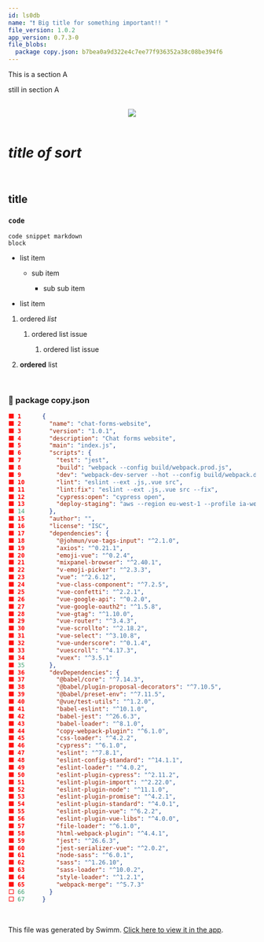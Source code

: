 ```yaml
---
id: ls0db
name: "❗ Big title for something important!! "
file_version: 1.0.2
app_version: 0.7.3-0
file_blobs:
  package copy.json: b7bea0a9d322e4c7ee77f936352a38c08be394f6
---
```


This is a section A

still in section A

<br/>

<div align="center"><img src="https://firebasestorage.googleapis.com/v0/b/swimm-dev-content/o/workspaces%2F31mTaeNvhmm94YCmlmlG%2F533adbdf-10e7-4235-9949-dc45f46a8f49.jpeg?alt=media&token=942b86cc-88ea-45a6-8345-077786618c6d" style="width:'50%'"/></div>

<br/>

# **_title of sort_**

<br/>

## title

### `code`

```
code snippet markdown
block
```

*   list item
    
    *   sub item
        
        *   sub sub item
            
*   list item
    

1.  ordered _list_
    
    1.  ordered list issue
        
        1.  ordered list issue
            
2.  **ordered** list

<br/>

<!-- NOTE-swimm-snippet: the lines below link your snippet to Swimm -->
### 📄 package copy.json
```json
🟩 1      {
🟩 2        "name": "chat-forms-website",
🟩 3        "version": "1.0.1",
🟩 4        "description": "Chat forms website",
🟩 5        "main": "index.js",
🟩 6        "scripts": {
🟩 7          "test": "jest",
🟩 8          "build": "webpack --config build/webpack.prod.js",
🟩 9          "dev": "webpack-dev-server --hot --config build/webpack.dev.js",
🟩 10         "lint": "eslint --ext .js,.vue src",
🟩 11         "lint:fix": "eslint --ext .js,.vue src --fix",
🟩 12         "cypress:open": "cypress open",
🟩 13         "deploy-staging": "aws --region eu-west-1 --profile ia-webapp-staging s3 sync ./dist s3://ia-webapp-staging --delete"
🟩 14       },
🟩 15       "author": "",
🟩 16       "license": "ISC",
🟩 17       "dependencies": {
🟩 18         "@johmun/vue-tags-input": "^2.1.0",
🟩 19         "axios": "^0.21.1",
🟩 20         "emoji-vue": "^0.2.4",
🟩 21         "mixpanel-browser": "^2.40.1",
🟩 22         "v-emoji-picker": "^2.3.3",
🟩 23         "vue": "^2.6.12",
🟩 24         "vue-class-component": "^7.2.5",
🟩 25         "vue-confetti": "^2.2.1",
🟩 26         "vue-google-api": "^0.2.0",
🟩 27         "vue-google-oauth2": "^1.5.8",
🟩 28         "vue-gtag": "^1.10.0",
🟩 29         "vue-router": "^3.4.3",
🟩 30         "vue-scrollto": "^2.18.2",
🟩 31         "vue-select": "^3.10.8",
🟩 32         "vue-underscore": "^0.1.4",
🟩 33         "vuescroll": "^4.17.3",
🟩 34         "vuex": "^3.5.1"
🟩 35       },
🟩 36       "devDependencies": {
🟩 37         "@babel/core": "^7.14.3",
🟩 38         "@babel/plugin-proposal-decorators": "^7.10.5",
🟩 39         "@babel/preset-env": "^7.11.5",
🟩 40         "@vue/test-utils": "^1.2.0",
🟩 41         "babel-eslint": "^10.1.0",
🟩 42         "babel-jest": "^26.6.3",
🟩 43         "babel-loader": "^8.1.0",
🟩 44         "copy-webpack-plugin": "^6.1.0",
🟩 45         "css-loader": "^4.2.2",
🟩 46         "cypress": "^6.1.0",
🟩 47         "eslint": "^7.8.1",
🟩 48         "eslint-config-standard": "^14.1.1",
🟩 49         "eslint-loader": "^4.0.2",
🟩 50         "eslint-plugin-cypress": "^2.11.2",
🟩 51         "eslint-plugin-import": "^2.22.0",
🟩 52         "eslint-plugin-node": "^11.1.0",
🟩 53         "eslint-plugin-promise": "^4.2.1",
🟩 54         "eslint-plugin-standard": "^4.0.1",
🟩 55         "eslint-plugin-vue": "^6.2.2",
🟩 56         "eslint-plugin-vue-libs": "^4.0.0",
🟩 57         "file-loader": "^6.1.0",
🟩 58         "html-webpack-plugin": "^4.4.1",
🟩 59         "jest": "^26.6.3",
🟩 60         "jest-serializer-vue": "^2.0.2",
🟩 61         "node-sass": "^6.0.1",
🟩 62         "sass": "^1.26.10",
🟩 63         "sass-loader": "^10.0.2",
🟩 64         "style-loader": "^1.2.1",
🟩 65         "webpack-merge": "^5.7.3"
⬜ 66       }
⬜ 67     }
```

<br/>

This file was generated by Swimm. [Click here to view it in the app](https://swimm-web-app.web.app/repos/Z2l0aHViJTNBJTNBdGVzdC1wcm9qZWN0JTNBJTNBbmFkYXYtc3dpbW0=/docs/ls0db).